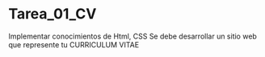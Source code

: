 # Tarea_01_CV
Implementar conocimientos de Html, CSS Se debe desarrollar un sitio web que represente tu CURRICULUM VITAE
